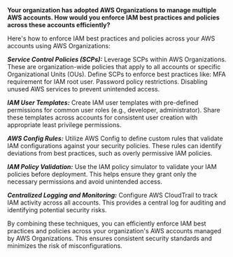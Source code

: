 
**Your organization has adopted AWS Organizations to manage multiple AWS accounts. 
How would you enforce IAM best practices and policies across these accounts efficiently?**


Here's how to enforce IAM best practices and policies across your AWS accounts using AWS Organizations:



***Service Control Policies (SCPs):***
Leverage SCPs within AWS Organizations. These are organization-wide policies that apply to all accounts or specific Organizational Units (OUs).
Define SCPs to enforce best practices like:
MFA requirement for IAM root user.
Password policy restrictions.
Disabling unused AWS services to prevent unintended access.

***IAM User Templates:***
Create IAM user templates with pre-defined permissions for common user roles (e.g., developer, administrator).
Share these templates across accounts for consistent user creation with appropriate least privilege permissions.

***AWS Config Rules:***
Utilize AWS Config to define custom rules that validate IAM configurations against your security policies.
These rules can identify deviations from best practices, such as overly permissive IAM policies.

***IAM Policy Validation:***
Use the IAM policy simulator to validate your IAM policies before deployment.
This helps ensure they grant only the necessary permissions and avoid unintended access.

***Centralized Logging and Monitoring:***
Configure AWS CloudTrail to track IAM activity across all accounts. This provides a central log for auditing and identifying potential security risks.




By combining these techniques, you can efficiently enforce IAM best practices and policies across your organization's AWS accounts managed by AWS Organizations.
This ensures consistent security standards and minimizes the risk of misconfigurations.
